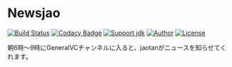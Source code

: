 # Newsjao
[![Build Status](https://travis-ci.org/book000/Newsjao.svg?branch=master)](https://travis-ci.org/book000/Newsjao)
[![Codacy Badge](https://api.codacy.com/project/badge/Grade/daa279a457fc4e8189b66019e9516cae)](https://www.codacy.com/app/book000/Newsjao?utm_source=github.com&amp;utm_medium=referral&amp;utm_content=book000/Newsjao&amp;utm_campaign=Badge_Grade)
[![Support jdk](https://img.shields.io/badge/Support%20jdk-oraclejdk8-red.svg)](https://img.shields.io)
[![Author](https://img.shields.io/badge/Author%20MinecraftID-mine__book000-orange.svg)](https://img.shields.io)
[![License](https://img.shields.io/badge/license-None-yellow.svg)](https://img.shields.io)

朝6時～9時にGeneralVCチャンネルに入ると、jaotanがニュースを知らせてくれます。